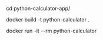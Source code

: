 cd python-calculator-app/

docker build -t python-calculator .

docker run -it --rm python-calculator
